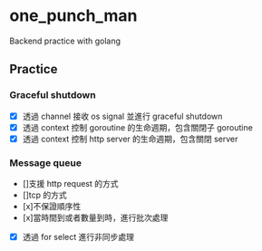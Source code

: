 # one_punch_man

Backend practice with golang

## Practice

### Graceful shutdown

- [x] 透過 channel 接收 os signal 並進行 graceful shutdown
- [x] 透過 context 控制 goroutine 的生命週期，包含關閉子 goroutine
- [x] 透過 context 控制 http server 的生命週期，包含關閉 server

### Message queue

- []支援 http request 的方式
- []tcp 的方式
- [x]不保證順序性
- [x]當時間到或者數量到時，進行批次處理
- [x] 透過 for select 進行非同步處理
